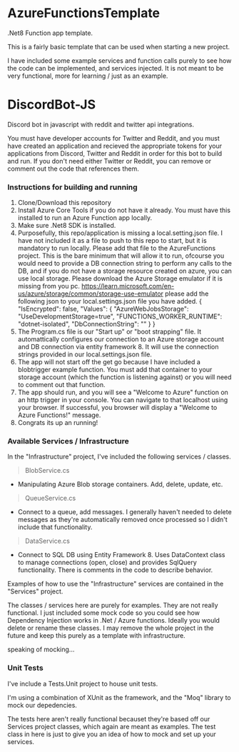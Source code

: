 # AzureFunctionsTemplate
 .Net8 Function app template.

 This is a fairly basic template that can be used when starting a new project. 
 
 I have included some example services and function calls purely to see how the code can be implemented, and services injected. It is not meant to be very functional, more for learning / just as an example.

# DiscordBot-JS
Discord bot in javascript with reddit and twitter api integrations.

You must have developer accounts for Twitter and Reddit, and you must have created an application and recieved the appropriate tokens for your applications from Discord, Twitter and Reddit in order for this bot to build and run. If you don't need either Twitter or Reddit, you can remove or comment out the code that references them.

### Instructions for building and running

1. Clone/Download this repository
2. Install Azure Core Tools if you do not have it already. You must have this installed to run an Azure Function app locally.
3. Make sure .Net8 SDK is installed.
4. Purposefully, this repo/application is missing a local.setting.json file. I have not included it as a file to push to this repo to start, but it is mandatory to run locally. Please add that file to the AzureFunctions project. This is the bare minimum that will allow it to run, ofcourse you would need to provide a DB connection string to perform any calls to the DB, and if you do not have a storage resource created on azure, you can use local storage. Please download the Azure Storage emulator if it is missing from you pc. https://learn.microsoft.com/en-us/azure/storage/common/storage-use-emulator
   please add the following json to your local.settings.json file you have added. 
{
  "IsEncrypted": false,
  "Values": {
    "AzureWebJobsStorage": "UseDevelopmentStorage=true",
    "FUNCTIONS_WORKER_RUNTIME": "dotnet-isolated",
    "DbConnectionString": ""
  }
}
6. The Program.cs file is our "Start up" or "boot strapping" file. It automattically configures our connection to an Azure storage account and DB connection via entity framework 8. It will use the connection strings provided in our local.settings.json file.
7. The app will not start off the get go because I have included a blobtrigger example function. You must add that container to your storage account (which the function is listening against) or you will need to comment out that function.
8. The app should run, and you will see a "Welcome to Azure" function on an http trigger in your console. You can navigate to that localhost using your browser. If successful, you browser will display a "Welcome to Azure Functions!" message.
9. Congrats its up an running!

### Available Services / Infrastructure

In the "Infrastructure" project, I've included the following services / classes.
>BlobService.cs
- Manipulating Azure Blob storage containers. Add, delete, update, etc.
>QueueService.cs
- Connect to a queue, add messages. I generally haven't needed to delete messages as they're automatically removed once processed so I didn't include that functionality.
>DataService.cs
- Connect to SQL DB using Entity Framework 8. Uses DataContext class to manage connections (open, close) and provides SqlQuery functionality. There is comments in the code to describe behavior.

Examples of how to use the "Infrastructure" services are contained in the "Services" project. 

The classes / services here are purely for examples. They are not really functional. I just included some mock code so you could see how Dependency Injection works in .Net / Azure functions. Ideally you would delete or rename these classes. I may remove the whole project in the future and keep this purely as a template with infrastructure. 

speaking of mocking...

### Unit Tests
I've include a Tests.Unit project to house unit tests. 

I'm using a combination of XUnit as the framework, and the "Moq" library to mock our depedencies. 

The tests here aren't really functional becauset they're based off our Services project classes, which again are meant as examples. The test class in here is just to give you an idea of how to mock and set up your services. 

